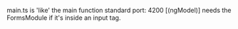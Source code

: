 main.ts is 'like' the main function
standard port: 4200
[(ngModel)] needs the FormsModule if it's inside an input tag.
